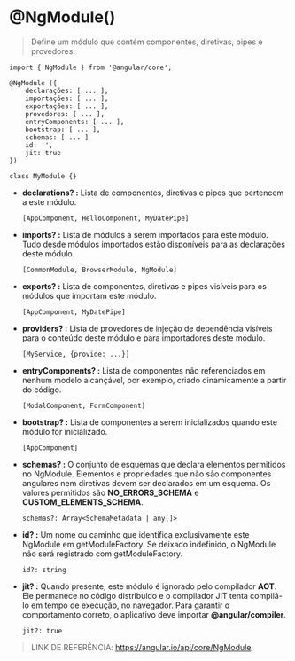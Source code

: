 # @NgModule()

> Define um módulo que contém componentes, diretivas, pipes e provedores.

    import { NgModule } from '@angular/core';

    @NgModule ({
        declarações: [ ... ], 
        importações: [ ... ], 
        exportações: [ ... ], 
        provedores: [ ... ],
        entryComponents: [ ... ],
        bootstrap: [ ... ],
        schemas: [ ... ]
        id: '',
        jit: true
    })

    class MyModule {}

- **declarations? :** Lista de componentes, diretivas e pipes que pertencem a este módulo.

      [AppComponent, HelloComponent, MyDatePipe]

- **imports? :** Lista de módulos a serem importados para este módulo. Tudo desde módulos importados estão disponíveis para as declarações deste módulo.

      [CommonModule, BrowserModule, NgModule]

- **exports? :** Lista de componentes, diretivas e pipes visíveis para os módulos que importam este módulo.

      [AppComponent, MyDatePipe]

- **providers? :** Lista de provedores de injeção de dependência visíveis para o conteúdo deste módulo e para importadores deste módulo.

      [MyService, {provide: ...}]

- **entryComponents? :** Lista de componentes não referenciados em nenhum modelo alcançável, por exemplo, criado dinamicamente a partir do código.

      [ModalComponent, FormComponent]

- **bootstrap? :** Lista de componentes a serem inicializados quando este módulo for inicializado.

      [AppComponent]
       
- **schemas? :** O conjunto de esquemas que declara elementos permitidos no NgModule. Elementos e propriedades que não são componentes angulares nem diretivas devem ser declarados em um esquema. Os valores permitidos são **NO_ERRORS_SCHEMA** e **CUSTOM_ELEMENTS_SCHEMA**.

      schemas?: Array<SchemaMetadata | any[]>

- **id? :** Um nome ou caminho que identifica exclusivamente este NgModule em getModuleFactory. Se deixado indefinido, o NgModule não será registrado com getModuleFactory.

      id?: string

- **jit? :** Quando presente, este módulo é ignorado pelo compilador **AOT**. Ele permanece no código distribuído e o compilador JIT tenta compilá-lo em tempo de execução, no navegador. Para garantir o comportamento correto, o aplicativo deve importar **@angular/compiler**.

      jit?: true
      
> LINK DE REFERÊNCIA: https://angular.io/api/core/NgModule

